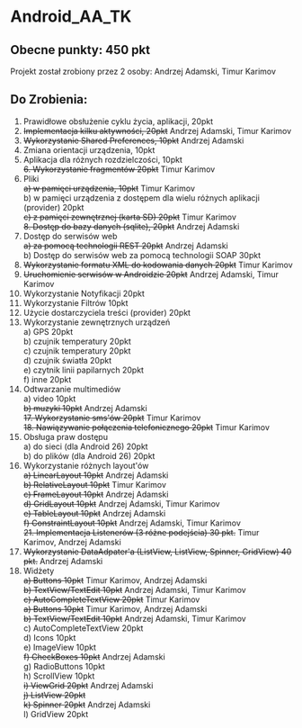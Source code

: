 # Android_AA_TK

## Obecne punkty: 450 pkt
Projekt został zrobiony przez 2 osoby: Andrzej Adamski, Timur Karimov
## Do Zrobienia:


1. Prawidłowe obsłużenie cyklu życia, aplikacji, 20pkt  
2. ~~Implementacja kilku aktywności, 20pkt~~  Andrzej Adamski, Timur Karimov  
3. ~~Wykorzystanie Shared Preferences, 10pkt~~  Andrzej Adamski  
4. Zmiana orientacji urządzenia, 10pkt  
5. Aplikacja dla różnych rozdzielczości, 10pkt  
~~6. Wykorzystanie fragmentów 20pkt~~  Timur Karimov  
7. Pliki  
~~a) w pamięci urządzenia, 10pkt~~  Timur Karimov  
b) w pamięci urządzenia z dostępem dla wielu różnych aplikacji (provider) 20pkt  
~~c) z pamięci zewnętrznej (karta SD) 20pkt~~  Timur Karimov  
~~8. Dostęp do bazy danych (sqlite), 20pkt~~  Andrzej Adamski  
9. Dostęp do serwisów web  
~~a) za pomocą technologii REST 20pkt~~  Andrzej Adamski  
b) Dostęp do serwisów web za pomocą technologii SOAP 30pkt  
10. ~~Wykorzystanie formatu XML do kodowania danych 20pkt~~ Timur Karimov  
11. ~~Uruchomienie serwisów w Androidzie 20pkt~~  Andrzej Adamski, Timur Karimov  
12. Wykorzystanie Notyfikacji 20pkt  
13. Wykorzystanie Filtrów 10pkt  
14. Użycie dostarczyciela treści (provider) 20pkt  
15. Wykorzystanie zewnętrznych urządzeń  
a) GPS 20pkt  
b) czujnik temperatury 20pkt  
c) czujnik temperatury 20pkt  
d) czujnik światła 20pkt  
e) czytnik linii papilarnych 20pkt  
f) inne 20pkt  
16. Odtwarzanie multimediów  
a) video 10pkt  
~~b) muzyki 10pkt~~ Andrzej Adamski  
~~17. Wykorzystanie sms'ów 20pkt~~ Timur Karimov  
~~18. Nawiązywanie połączenia telefonicznego 20pkt~~ Timur Karimov  
19. Obsługa praw dostępu  
a) do sieci (dla Android 26) 20pkt  
b) do plików (dla Android 26) 20pkt  
20. Wykorzystanie różnych layout'ów  
~~a) LinearLayout 10pkt~~ Andrzej Adamski  
~~b) RelativeLayout 10pkt~~ Timur Karimov  
~~c) FrameLayout 10pkt~~ Andrzej Adamski  
~~d) GridLayout 10pkt~~  Andrzej Adamski, Timur Karimov  
~~e) TableLayout 10pkt~~  Andrzej Adamski  
~~f) ConstraintLayout 10pkt~~  Andrzej Adamski, Timur Karimov  
~~21. Implementacja Listenerów (3 różne podejścia) 30 pkt.~~ Timur Karimov, Andrzej Adamski  
22. ~~Wykorzystanie DataAdpater'a (ListView, ListView, Spinner, GridView) 40 pkt.~~  Andrzej Adamski  
23. Widżety  
~~a) Buttons 10pkt~~  Timur Karimov, Andrzej Adamski  
~~b) TextView/TextEdit 10pkt~~  Andrzej Adamski, Timur Karimov  
~~c) AutoCompleteTextView 20pkt~~ Timur Karimov  
~~a) Buttons 10pkt~~  Timur Karimov, Andrzej Adamski  
~~b) TextView/TextEdit 10pkt~~  Andrzej Adamski, Timur Karimov  
c) AutoCompleteTextView 20pkt  
d) Icons 10pkt  
e) ImageView 10pkt  
~~f) CheckBoxes 10pkt~~  Andrzej Adamski  
g) RadioButtons 10pkt  
h) ScrollView 10pkt  
~~i) ViewGrid 20pkt~~  Andrzej Adamski  
~~j) ListView 20pkt~~  
~~k) Spinner 20pkt~~  Andrzej Adamski  
l) GridView 20pkt  
